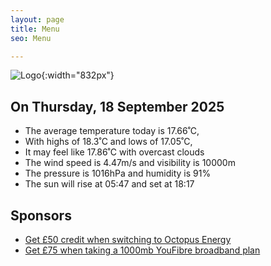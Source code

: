 ```yaml
---
layout: page
title: Menu
seo: Menu

---
```


![Logo](/images/logo.jpg){:width="832px"}

<!-- weather_marker starts -->
## On Thursday, 18 September 2025

- The average temperature today is 17.66˚C,
- With highs of 18.3˚C and lows of 17.05˚C,
- It may feel like 17.86˚C with overcast clouds
- The wind speed is 4.47m/s and visibility is 10000m
- The pressure is 1016hPa and humidity is 91%
- The sun will rise at 05:47 and set at 18:17

<!-- weather_marker ends -->

## Sponsors

- [Get £50 credit when switching to Octopus Energy](https://bit.ly/3oD1nnS)
- [Get £75 when taking a 1000mb YouFibre broadband plan](https://aklam.io/91zWhU?)
